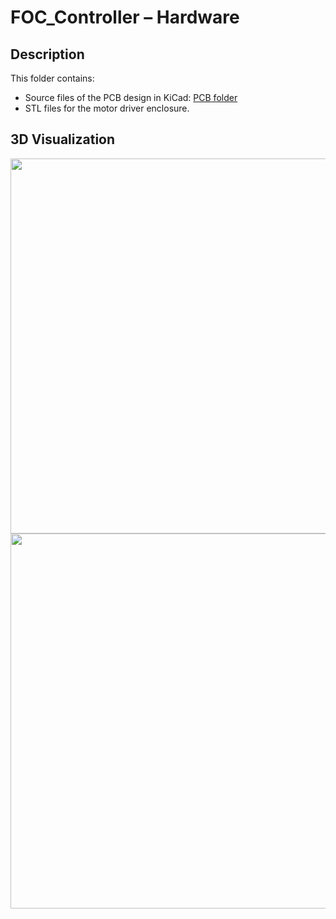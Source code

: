 # FOC_Controller – Hardware

## Description

This folder contains:
- Source files of the PCB design in KiCad: [PCB folder](https://github.com/TomaszBednorz/FOC_Controller/tree/main/HW/PCB)
- STL files for the motor driver enclosure.

## 3D Visualization

<img src="https://github.com/user-attachments/assets/6e3caf17-27e6-4113-ba7f-4ed4818cd557" height="600"/>
<img src="https://github.com/user-attachments/assets/faaa89f6-bf80-4f8c-b83a-148c4ea3a832" height="600"/>
